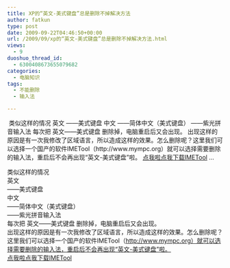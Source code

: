 ```yaml
---
title: XP的“英文-美式键盘”总是删除不掉解决方法
author: fatkun
type: post
date: 2009-09-22T04:46:50+00:00
url: /2009/09/xp的“英文-美式键盘”总是删除不掉解决方法.html
views:
  - 9
duoshuo_thread_id:
  - 6300408673655079682
categories:
  - 电脑知识
tags:
  - 不能删除
  - 输入法

---
```

<img onload="ResizeImage(this,620)" src="http://fatkun.com/upload/2009/9/200909212108402182.jpg" alt="" title="" />  
类似这样的情况  
英文  
——美式键盘  
中文  
——简体中文（美式键盘）  
——紫光拼音输入法  
每次把 英文——美式键盘 删除掉，电脑重启后又会出现。  
出现这样的原因是有一次我修改了区域语言，所以造成这样的效果。怎么删除呢？这里我们可以选择一个国产的软件IMETool（http://www.mympc.org）就可以选择需要删除的输入法，重启后不会再出现“英文-美式键盘”啦。  
<a href="http://www.mympc.org/down/1/2005-7-13_17130159234.html" target="_blank">点我啦点我下载IMETool</a>  
&#8230;
<!--more-->

  
类似这样的情况  
英文  
——美式键盘  
中文  
——简体中文（美式键盘）  
——紫光拼音输入法  
每次把 英文——美式键盘 删除掉，电脑重启后又会出现。  
出现这样的原因是有一次我修改了区域语言，所以造成这样的效果。怎么删除呢？这里我们可以选择一个国产的软件IMETool（http://www.mympc.org）就可以选择需要删除的输入法，重启后不会再出现“英文-美式键盘”啦。  
<a href="http://www.mympc.org/down/1/2005-7-13_17130159234.html" target="_blank">点我啦点我下载IMETool</a>  
<img onload="ResizeImage(this,620)" src="http://fatkun.com/upload/2009/9/200909212108402182.jpg" alt="" title="" />